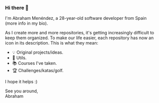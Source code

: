 ### Hi there 👋

I'm Abraham Menéndez, a 28-year-old software developer from Spain (more info in my bio).

As I create more and more repositories, it's getting increasingly difficult to keep them organized. To make our life easier, each repository has now an icon in its description. This is what they mean:
- 💡 Original projects/ideas.
- 🌱 Utils.
- 📚 Courses I've taken.
- 🏆 Challenges/katas/golf.

I hope it helps :)

See you around,\
Abraham

<!--
**abrahammenendez/abrahammenendez** is a ✨ _special_ ✨ repository because its `README.md` (this file) appears on your GitHub profile.

Here are some ideas to get you started:

- 🔭 I’m currently working on ...
- 🌱 I’m currently learning ...
- 👯 I’m looking to collaborate on ...
- 🤔 I’m looking for help with ...
- 💬 Ask me about ...
- 📫 How to reach me: ...
- 😄 Pronouns: ...
- ⚡ Fun fact: ...
-->

